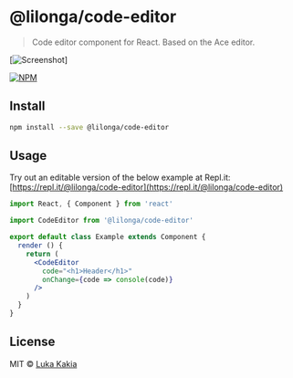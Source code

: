 # @lilonga/code-editor

> Code editor component for React. Based on the Ace editor.

[![Screenshot](https://cdn-nuwywyxjm.now.sh/code-editor.png)]

[![NPM](https://img.shields.io/npm/v/@lilonga/code-editor.svg)](https://www.npmjs.com/package/@lilonga/code-editor)

## Install

```bash
npm install --save @lilonga/code-editor
```

## Usage
Try out an editable version of the below example at Repl.it: [https://repl.it/@lilonga/code-editor](https://repl.it/@lilonga/code-editor)

```jsx
import React, { Component } from 'react'

import CodeEditor from '@lilonga/code-editor'

export default class Example extends Component {
  render () {
    return (
      <CodeEditor 
        code="<h1>Header</h1>" 
        onChange={code => console(code)}
      />
    )
  }
}
```

## License

MIT © [Luka Kakia](https://github.com/manguluka)
